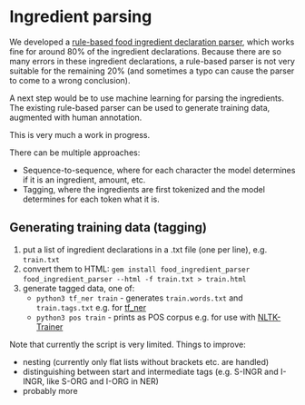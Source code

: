 # Ingredient parsing

We developed a [rule-based food ingredient declaration parser](https://github.com/q-m/food-ingredient-parser-ruby), which
works fine for around 80% of the ingredient declarations. Because there are so many errors in these ingredient declarations,
a rule-based parser is not very suitable for the remaining 20% (and sometimes a typo can cause the parser to come to a wrong
conclusion).

A next step would be to use machine learning for parsing the ingredients. The existing rule-based parser can be used to
generate training data, augmented with human annotation.

This is very much a work in progress.

There can be multiple approaches:
- Sequence-to-sequence, where for each character the model determines if it is an ingredient, amount, etc.
- Tagging, where the ingredients are first tokenized and the model determines for each token what it is.

## Generating training data (tagging)

1. put a list of ingredient declarations in a .txt file (one per line), e.g. `train.txt`
2. convert them to HTML:
   `gem install food_ingredient_parser`
   `food_ingredient_parser --html -f train.txt > train.html`
3. generate tagged data, one of:
   - `python3 tf_ner train` - generates `train.words.txt` and `train.tags.txt` e.g. for [tf_ner](https://github.com/guillaumegenthial/tf_ner)
   - `python3 pos train` - prints as POS corpus e.g. for use with [NLTK-Trainer](https://nltk-trainer.readthedocs.io/en/latest/train_tagger.html)

Note that currently the script is very limited. Things to improve:
- nesting (currently only flat lists without brackets etc. are handled)
- distinguishing between start and intermediate tags (e.g. S-INGR and I-INGR, like S-ORG and I-ORG in NER)
- probably more

